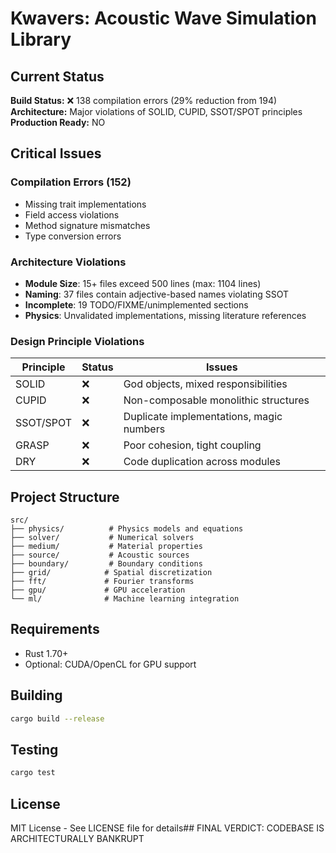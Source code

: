 # Kwavers: Acoustic Wave Simulation Library

## Current Status

**Build Status:** ❌ 138 compilation errors (29% reduction from 194)
**Architecture:** Major violations of SOLID, CUPID, SSOT/SPOT principles  
**Production Ready:** NO  

## Critical Issues

### Compilation Errors (152)
- Missing trait implementations
- Field access violations  
- Method signature mismatches
- Type conversion errors

### Architecture Violations
- **Module Size**: 15+ files exceed 500 lines (max: 1104 lines)
- **Naming**: 37 files contain adjective-based names violating SSOT
- **Incomplete**: 19 TODO/FIXME/unimplemented sections
- **Physics**: Unvalidated implementations, missing literature references

### Design Principle Violations

| Principle | Status | Issues |
|-----------|--------|--------|
| SOLID | ❌ | God objects, mixed responsibilities |
| CUPID | ❌ | Non-composable monolithic structures |
| SSOT/SPOT | ❌ | Duplicate implementations, magic numbers |
| GRASP | ❌ | Poor cohesion, tight coupling |
| DRY | ❌ | Code duplication across modules |

## Project Structure

```
src/
├── physics/          # Physics models and equations
├── solver/           # Numerical solvers
├── medium/           # Material properties
├── source/           # Acoustic sources
├── boundary/         # Boundary conditions
├── grid/            # Spatial discretization
├── fft/             # Fourier transforms
├── gpu/             # GPU acceleration
└── ml/              # Machine learning integration
```

## Requirements

- Rust 1.70+
- Optional: CUDA/OpenCL for GPU support

## Building

```bash
cargo build --release
```

## Testing

```bash
cargo test
```

## License

MIT License - See LICENSE file for details## FINAL VERDICT: CODEBASE IS ARCHITECTURALLY BANKRUPT
